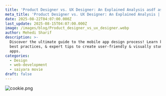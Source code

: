 ```yaml
---
title: 'Product Designer vs. UX Designer: An Explained Analysis asdf asdf .'
meta_title: 'Product Designer vs. UX Designer: An Explained Analysis | UIHut'
date: 2025-08-22T04:07:00.000Z
last_update: 2025-08-15T04:07:00.000Z
image: /images/blog/Product_designer_vs_ux_designer.webp
author: Mehedi Sharif
description: >-
  Discover the ultimate guide to the mobile app design process! Learn key steps,
  best practices, & expert tips to create user-friendly & visually stunning
  apps.
categories:
  - Design
  - web-development
  - saiyara movie
draft: false
---
```

![cookie.png](/images/cookie_copy\(1\).png)
